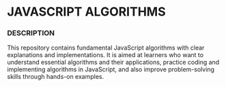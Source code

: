  # JAVASCRIPT ALGORITHMS 

 ### DESCRIPTION
 This repository contains fundamental JavaScript algorithms with clear explanations and implementations. 
 It is aimed at learners who want to understand essential algorithms and their applications, practice coding and implementing algorithms in JavaScript, and also improve problem-solving skills through hands-on examples. 
